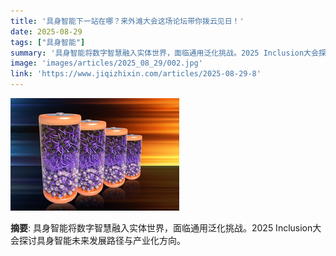 ```yaml
---
title: '具身智能下一站在哪？来外滩大会这场论坛带你拨云见日！'
date: 2025-08-29
tags: ["具身智能"]
summary: '具身智能将数字智慧融入实体世界，面临通用泛化挑战。2025 Inclusion大会探讨具身智能未来发展路径与产业化方向。'
image: 'images/articles/2025_08_29/002.jpg'
link: 'https://www.jiqizhixin.com/articles/2025-08-29-8'
---
```

![具身智能下一站在哪？来外滩大会这场论坛带你拨云见日！](images/articles/2025_08_29/002.jpg)

**摘要**: 具身智能将数字智慧融入实体世界，面临通用泛化挑战。2025 Inclusion大会探讨具身智能未来发展路径与产业化方向。
